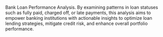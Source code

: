 Bank Loan Performance Analysis.
By examining patterns in loan statuses such as fully paid, charged off, or late payments, this analysis aims to empower banking institutions with actionable insights to optimize loan lending strategies, mitigate credit risk, and enhance overall portfolio performance.
